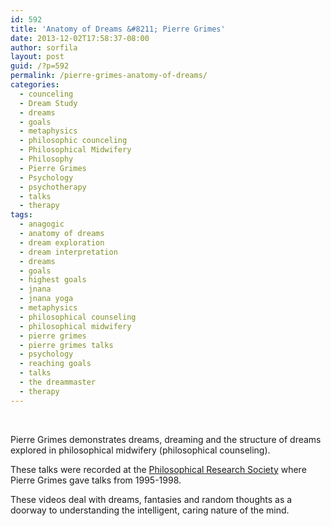 ```yaml
---
id: 592
title: 'Anatomy of Dreams &#8211; Pierre Grimes'
date: 2013-12-02T17:58:37-08:00
author: sorfila
layout: post
guid: /?p=592
permalink: /pierre-grimes-anatomy-of-dreams/
categories:
  - counceling
  - Dream Study
  - dreams
  - goals
  - metaphysics
  - philosophic counceling
  - Philosophical Midwifery
  - Philosophy
  - Pierre Grimes
  - Psychology
  - psychotherapy
  - talks
  - therapy
tags:
  - anagogic
  - anatomy of dreams
  - dream exploration
  - dream interpretation
  - dreams
  - goals
  - highest goals
  - jnana
  - jnana yoga
  - metaphysics
  - philosophical counseling
  - philosophical midwifery
  - pierre grimes
  - pierre grimes talks
  - psychology
  - reaching goals
  - talks
  - the dreammaster
  - therapy
---
```

&nbsp;



Pierre Grimes demonstrates dreams, dreaming and the structure of dreams explored in philosophical midwifery (philosophical counseling).

These talks were recorded at the <a href="https://prs.org/wpcms/" target="_blank">Philosophical Research Society</a> where Pierre Grimes gave talks from 1995-1998.

These videos deal with dreams, fantasies and random thoughts as a doorway to understanding the intelligent, caring nature of the mind.
